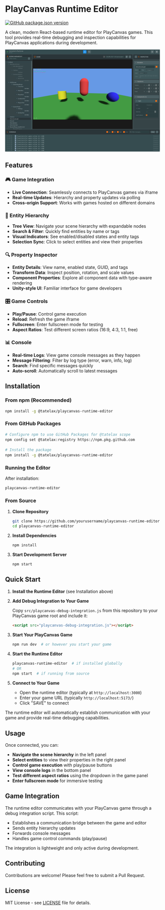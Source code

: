 # PlayCanvas Runtime Editor

[![GitHub package.json version](https://img.shields.io/github/package-json/v/tatelax/playcanvas-runtime-editor)](https://github.com/tatelax/playcanvas-runtime-editor/packages)

A clean, modern React-based runtime editor for PlayCanvas games. This tool provides real-time debugging and inspection capabilities for PlayCanvas applications during development.

![Screenshot](img/screenshot.png)

## Features

### 🎮 Game Integration
- **Live Connection**: Seamlessly connects to PlayCanvas games via iframe
- **Real-time Updates**: Hierarchy and property updates via polling
- **Cross-origin Support**: Works with games hosted on different domains

### 🌲 Entity Hierarchy
- **Tree View**: Navigate your scene hierarchy with expandable nodes
- **Search & Filter**: Quickly find entities by name or tags
- **Visual Indicators**: See enabled/disabled states and entity tags
- **Selection Sync**: Click to select entities and view their properties

### 🔍 Property Inspector
- **Entity Details**: View name, enabled state, GUID, and tags
- **Transform Data**: Inspect position, rotation, and scale values
- **Component Properties**: Explore all component data with type-aware rendering
- **Unity-style UI**: Familiar interface for game developers

### 🎛️ Game Controls
- **Play/Pause**: Control game execution
- **Reload**: Refresh the game iframe
- **Fullscreen**: Enter fullscreen mode for testing
- **Aspect Ratios**: Test different screen ratios (16:9, 4:3, 1:1, free)

### 📊 Console
- **Real-time Logs**: View game console messages as they happen
- **Message Filtering**: Filter by log type (error, warn, info, log)
- **Search**: Find specific messages quickly
- **Auto-scroll**: Automatically scroll to latest messages

## Installation

### From npm (Recommended)

```bash
npm install -g @tatelax/playcanvas-runtime-editor
```

### From GitHub Packages

```bash
# Configure npm to use GitHub Packages for @tatelax scope
npm config set @tatelax:registry https://npm.pkg.github.com

# Install the package
npm install -g @tatelax/playcanvas-runtime-editor
```

### Running the Editor

After installation:
```bash
playcanvas-runtime-editor
```

### From Source

1. **Clone Repository**
   ```bash
   git clone https://github.com/yourusername/playcanvas-runtime-editor.git
   cd playcanvas-runtime-editor
   ```

2. **Install Dependencies**
   ```bash
   npm install
   ```

3. **Start Development Server**
   ```bash
   npm start
   ```

## Quick Start

1. **Install the Runtime Editor** (see Installation above)

2. **Add Debug Integration to Your Game**
   
   Copy `src/playcanvas-debug-integration.js` from this repository to your PlayCanvas game root and include it:
   
   ```html
   <script src="playcanvas-debug-integration.js"></script>
   ```

3. **Start Your PlayCanvas Game**
   ```bash
   npm run dev  # or however you start your game
   ```

4. **Start the Runtime Editor**
   ```bash
   playcanvas-runtime-editor  # if installed globally
   # OR
   npm start  # if running from source
   ```

5. **Connect to Your Game**
   - Open the runtime editor (typically at `http://localhost:3000`)
   - Enter your game URL (typically `http://localhost:5173/`)
   - Click "SAVE" to connect

The runtime editor will automatically establish communication with your game and provide real-time debugging capabilities.

## Usage

Once connected, you can:

- **Navigate the scene hierarchy** in the left panel
- **Select entities** to view their properties in the right panel
- **Control game execution** with play/pause buttons
- **View console logs** in the bottom panel
- **Test different aspect ratios** using the dropdown in the game panel
- **Enter fullscreen mode** for immersive testing

## Game Integration

The runtime editor communicates with your PlayCanvas game through a debug integration script. This script:

- Establishes a communication bridge between the game and editor
- Sends entity hierarchy updates
- Forwards console messages
- Handles game control commands (play/pause)

The integration is lightweight and only active during development.

## Contributing

Contributions are welcome! Please feel free to submit a Pull Request.

## License

MIT License - see [LICENSE](LICENSE) file for details.